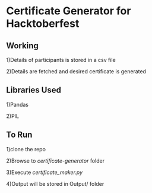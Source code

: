 # Certificate Generator for Hacktoberfest

## Working

1)Details of participants is stored in a csv file

2)Details are fetched and desired certificate is generated

## Libraries Used

1)Pandas

2)PIL

## To Run

1)clone the repo

2)Browse to *certificate-generator* folder

3)Execute *certificate_maker.py*

4)Output will be stored in Output/ folder
